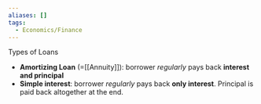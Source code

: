 ```yaml
---
aliases: []
tags:
  - Economics/Finance
---
```

Types of Loans
- **Amortizing Loan** (=[[Annuity]]): borrower _regularly_ pays back **interest and principal**
- **Simple interest**: borrower _regularly_ pays back **only interest**. Principal is paid back altogether at the end.
